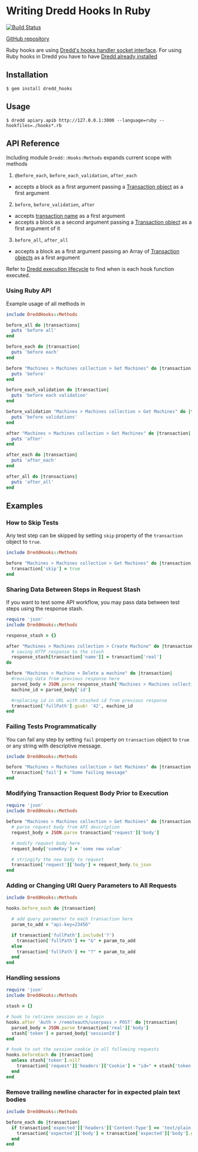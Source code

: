 # Writing Dredd Hooks In Ruby

[![Build Status](https://travis-ci.org/apiaryio/dredd-hooks-ruby.svg?branch=master)](https://travis-ci.org/apiaryio/dredd-hooks-ruby)

[GitHub repository](https://github.com/apiaryio/dredd-hooks-ruby)

Ruby hooks are using [Dredd's hooks handler socket interface](hooks-new-language.md). For using Ruby hooks in Dredd you have to have [Dredd already installed](quickstart.md)

## Installation

```
$ gem install dredd_hooks
```

## Usage

```
$ dredd apiary.apib http://127.0.0.1:3000 --language=ruby --hookfiles=./hooks*.rb
```

## API Reference

Including module `Dredd::Hooks:Methods` expands current scope with methods

1. `@before_each`, `before_each_validation`, `after_each`
  - accepts a block as a first argument passing a [Transaction object](data-structures.md#transaction) as a first argument

2. `before`, `before_validation`, `after`
  - accepts [transaction name](hooks.md#getting-transaction-names) as a first argument
  - accepts a block as a second argument passing a [Transaction object](data-structures.md#transaction) as a first argument of it

3. `before_all`, `after_all`
  - accepts a block as a first argument passing an Array of [Transaction objects](data-structures.md#transaction) as a first argument


Refer to [Dredd execution lifecycle](how-it-works.md#execution-life-cycle) to find when is each hook function executed.

### Using Ruby API

Example usage of all methods in

```ruby
include DreddHooks::Methods

before_all do |transactions|
  puts 'before all'
end

before_each do |transaction|
  puts 'before each'
end

before "Machines > Machines collection > Get Machines" do |transaction|
  puts 'before'
end

before_each_validation do |transaction|
  puts 'before each validation'
end

before_validation "Machines > Machines collection > Get Machines" do |transaction|
  puts 'before validations'
end

after "Machines > Machines collection > Get Machines" do |transaction|
  puts 'after'
end

after_each do |transaction|
  puts 'after_each'
end

after_all do |transactions|
  puts 'after_all'
end
```

## Examples

### How to Skip Tests

Any test step can be skipped by setting `skip` property of the `transaction` object to `true`.

```ruby
include DreddHooks::Methods

before "Machines > Machines collection > Get Machines" do |transaction|
  transaction['skip'] = true
end
```

### Sharing Data Between Steps in Request Stash

If you want to test some API workflow, you may pass data between test steps using the response stash.

```ruby
require 'json'
include DreddHooks::Methods

response_stash = {}

after "Machines > Machines collection > Create Machine" do |transaction|
  # saving HTTP response to the stash
  response_stash[transaction['name']] = transaction['real']
do

before "Machines > Machine > Delete a machine" do |transaction|
  #reusing data from previous response here
  parsed_body = JSON.parse response_stash['Machines > Machines collection > Create Machine']
  machine_id = parsed_body['id']

  #replacing id in URL with stashed id from previous response
  transaction['fullPath'].gsub! '42', machine_id
end
```

### Failing Tests Programmatically

You can fail any step by setting `fail` property on `transaction` object to `true` or any string with descriptive message.

```ruby
include DreddHooks::Methods

before "Machines > Machines collection > Get Machines" do |transaction|
  transaction['fail'] = "Some failing message"
end
```

### Modifying Transaction Request Body Prior to Execution

```ruby
require 'json'
include DreddHooks::Methods

before "Machines > Machines collection > Get Machines" do |transaction|
  # parse request body from API description
  request_body = JSON.parse transaction['request']['body']

  # modify request body here
  request_body['someKey'] = 'some new value'

  # stringify the new body to request
  transaction['request']['body'] = request_body.to_json
end
```

### Adding or Changing URI Query Parameters to All Requests

```ruby
include DreddHooks::Methods

hooks.before_each do |transaction|

  # add query parameter to each transaction here
  param_to_add = "api-key=23456"

  if transaction['fullPath'].include('?')
    transaction['fullPath'] += "&" + param_to_add
  else
    transaction['fullPath'] += "?" + param_to_add
  end
end
```

### Handling sessions

```ruby
require 'json'
include DreddHooks::Methods

stash = {}

# hook to retrieve session on a login
hooks.after 'Auth > /remoteauth/userpass > POST' do |transaction|
  parsed_body = JSON.parse transaction['real']['body']
  stash['token'] = parsed_body['sessionId']
end

# hook to set the session cookie in all following requests
hooks.beforeEach do |transaction|
  unless stash['token'].nil?
    transaction['request']['headers']['Cookie'] = "id=" + stash['token']
  end
end
```


### Remove trailing newline character for in expected plain text bodies

```ruby
include DreddHooks::Methods

before_each do |transaction|
  if transaction['expected']['headers']['Content-Type'] == 'text/plain'
    transaction['expected']['body'] = transaction['expected']['body'].gsub(/^\s+|\s+$/g, "")
  end
end
```
